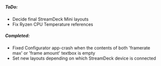 
##### ToDo:
* Decide final StreamDeck Mini layouts
* Fix Ryzen CPU Temperature references


##### Completed:
* Fixed Configurator app-crash when the contents of both 'framerate max' or 'frame amount' textbox is empty
* Set new layouts depending on which StreamDeck device is connected